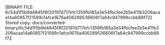 [BINARY FILE: 6c54d1f5b9d4845f8f20197d717efc1359fb185a3e54fbcfee2b5e411b3206acaa14a60857f21599c1afce1676a406289536606f7a64c947999ccbb88f72]
Stored copy: docs/converted-binary/6c54d1f5b9d4845f8f20197d717efc1359fb185a3e54fbcfee2b5e411b3206acaa14a60857f21599c1afce1676a406289536606f7a64c947999ccbb88f72
